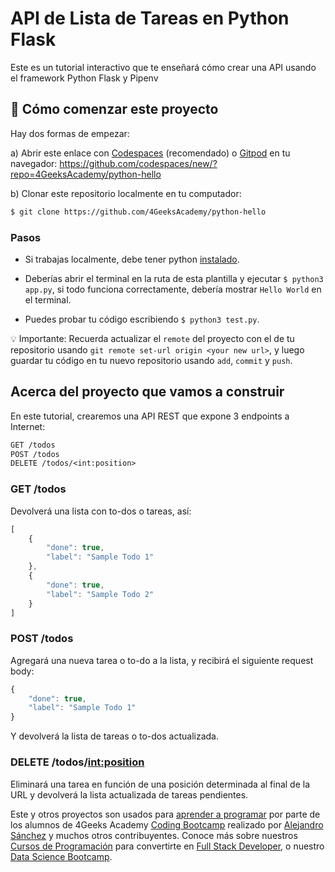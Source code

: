 <!--hide-->
# API de Lista de Tareas en Python Flask
<!--endhide-->

Este es un tutorial interactivo que te enseñará cómo crear una API usando el framework Python Flask y Pipenv

<onlyfor saas="false" withBanner="false">
    
## 🌱 Cómo comenzar este proyecto

Hay dos formas de empezar:

a) Abrir este enlace con [Codespaces](https://4geeks.com/es/lesson/tutorial-de-github-codespaces) (recomendado) o [Gitpod](https://4geeks.com/es/lesson/como-utilizar-gitpod) en tu navegador: https://github.com/codespaces/new/?repo=4GeeksAcademy/python-hello

b) Clonar este repositorio localmente en tu computador:

```sh
$ git clone https://github.com/4GeeksAcademy/python-hello
```

### Pasos

- Si trabajas localmente, debe tener python [instalado](https://4geeks.com/es/how-to/como-instalar-python).

- Deberías abrir el terminal en la ruta de esta plantilla y ejecutar `$ python3 app.py`, si todo funciona correctamente, debería mostrar `Hello World` en el terminal.

- Puedes probar tu código escribiendo `$ python3 test.py`.

💡 Importante: Recuerda actualizar el `remote` del proyecto con el de tu repositorio usando `git remote set-url origin <your new url>`, y luego guardar tu código en tu nuevo repositorio usando `add`, `commit` y `push`.

</onlyfor>

## Acerca del proyecto que vamos a construir

En este tutorial, crearemos una API REST que expone 3 endpoints a Internet:

```txt
GET /todos
POST /todos
DELETE /todos/<int:position>
```

### GET /todos

Devolverá una lista con to-dos o tareas, así:

```javascript
[
    {
        "done": true,
        "label": "Sample Todo 1"
    },
    {
        "done": true,
        "label": "Sample Todo 2"
    }
]
```

### POST /todos

Agregará una nueva tarea o to-do a la lista, y recibirá el siguiente request body:

```javascript
{
    "done": true,
    "label": "Sample Todo 1"
}
```

Y devolverá la lista de tareas o to-dos actualizada.

### DELETE /todos/<int:position>

Eliminará una tarea en función de una posición determinada al final de la URL y devolverá la lista actualizada de tareas pendientes.

Este y otros proyectos son usados para [aprender a programar](https://4geeksacademy.com/es/aprender-a-programar/aprender-a-programar-desde-cero) por parte de los alumnos de 4Geeks Academy [Coding Bootcamp](https://4geeksacademy.com/us/coding-bootcamp) realizado por [Alejandro Sánchez](https://twitter.com/alesanchezr) y muchos otros contribuyentes. Conoce más sobre nuestros [Cursos de Programación](https://4geeksacademy.com/es/curso-de-programacion-desde-cero?lang=es) para convertirte en [Full Stack Developer](https://4geeksacademy.com/es/coding-bootcamps/desarrollador-full-stack/?lang=es), o nuestro [Data Science Bootcamp](https://4geeksacademy.com/es/coding-bootcamps/curso-datascience-machine-learning).
